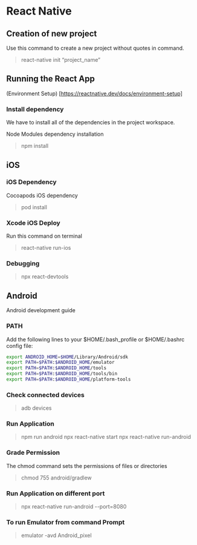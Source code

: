 # React Native

## Creation of new project

Use this command to create a new project without quotes in command.

> react-native init “project_name”

## Running the React App


(Environment Setup) [https://reactnative.dev/docs/environment-setup]

### Install dependency

We have to install all of the dependencies in the project workspace.

Node Modules dependency installation

> npm install

## iOS

### iOS Dependency

Cocoapods iOS dependency

> pod install

### Xcode iOS Deploy

Run this command on terminal

> react-native run-ios

### Debugging

> npx react-devtools

## Android

Android development guide

### PATH

Add the following lines to your $HOME/.bash_profile or $HOME/.bashrc config file:

```bash
export ANDROID_HOME=$HOME/Library/Android/sdk
export PATH=$PATH:$ANDROID_HOME/emulator
export PATH=$PATH:$ANDROID_HOME/tools
export PATH=$PATH:$ANDROID_HOME/tools/bin
export PATH=$PATH:$ANDROID_HOME/platform-tools
```

### Check connected devices

> adb devices

### Run Application

> npm run android
> npx react-native start
> npx react-native run-android

### Grade Permission

The chmod command sets the permissions of files or directories

> chmod 755 android/gradlew

### Run Application on different port

> npx react-native run-android --port=8080

### To run Emulator from command Prompt

> emulator -avd Android_pixel
